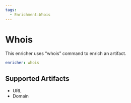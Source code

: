 ```yaml
---
tags:
  - Enrichment:Whois
---
```


# Whois

This enricher uses “whois” command to enrich an artifact.

```yaml
enricher: whois
```

## Supported Artifacts

- URL
- Domain
